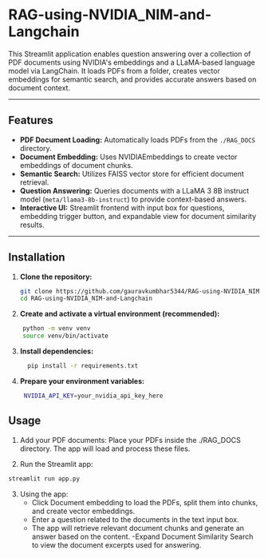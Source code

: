 # RAG-using-NVIDIA_NIM-and-Langchain

This Streamlit application enables question answering over a collection of PDF documents using NVIDIA's embeddings and a LLaMA-based language model via LangChain. It loads PDFs from a folder, creates vector embeddings for semantic search, and provides accurate answers based on document context.

---

## Features

- **PDF Document Loading:** Automatically loads PDFs from the `./RAG_DOCS` directory.
- **Document Embedding:** Uses NVIDIAEmbeddings to create vector embeddings of document chunks.
- **Semantic Search:** Utilizes FAISS vector store for efficient document retrieval.
- **Question Answering:** Queries documents with a LLaMA 3 8B instruct model (`meta/llama3-8b-instruct`) to provide context-based answers.
- **Interactive UI:** Streamlit frontend with input box for questions, embedding trigger button, and expandable view for document similarity results.

---

## Installation

1. **Clone the repository:**

   ```bash
   git clone https://github.com/gauravkumbhar5344/RAG-using-NVIDIA_NIM-and-Langchain.git
   cd RAG-using-NVIDIA_NIM-and-Langchain
   ```
2. **Create and activate a virtual environment (recommended):**
  ```bash
      python -m venv venv
      source venv/bin/activate
  ```
3. **Install dependencies:**
   ```bash
     pip install -r requirements.txt
   ```
4. **Prepare your environment variables:**
   ```bash
    NVIDIA_API_KEY=your_nvidia_api_key_here
    ```

## Usage
1. Add your PDF documents:
  Place your PDFs inside the ./RAG_DOCS directory. The app will load and process these files.

2. Run the Streamlit app:
  ```bash
  streamlit run app.py
  ```
3. Using the app:
     - Click Document embedding to load the PDFs, split them into chunks, and create vector embeddings.
     - Enter a question related to the documents in the text input box.
     - The app will retrieve relevant document chunks and generate an answer based on the content.
     -Expand Document Similarity Search to view the document excerpts used for answering.


